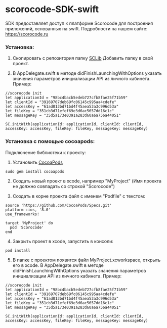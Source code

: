 # scorocode-SDK-swift
SDK предоставляет доступ к платформе Scorocode для построения приложений, основанных на swift.
Подробности на нашем сайте: https://scorocode.ru

### Установка:
1) Скопировать с репозитория папку [SCLib](https://github.com/Scorocode/scorocode-SDK-swift/tree/swift3/Scorocode/SCLib)
Добавить папку в свой проект.

2) В AppDelegate.swift в методе didFinishLaunchingWithOptions указать значения параметров инициализации API из личного кабинета. Пример:
```
//scorocode init
let applicationId = "98bc4bacb5edeb727cfb8fae25f71b59"
let clientId = "39169707deb69fc06145c995aa4cdefe"
let accessKey = "61ad813bd71bd4f45aea53a3c996d53a"
let fileKey = "351cb3d71efef69e3d6ac5657dd16c1c"
let messageKey = "35d5a173e0391a283d60a6a756a44051" 

SC.initWith(applicationId: applicationId, clientId: clientId, accessKey: accessKey, fileKey: fileKey, messageKey: messageKey)
```

### Установка с помощью cocoapods:

Подключение библиотеки к проекту:
1) Установить [CocoaPods](https://cocoapods.org)
```
sudo gem install cocoapods
```
2) Создать новый проект в xcode, например "MyProject" (Имя проекта не должно совпадать со строкой "Scorocode")

3) Создать в корне проекта файл с именем "Podfile" с текстом:
```
source 'https://github.com/CocoaPods/Specs.git'
platform :ios, '8.0'
use_frameworks!

target 'MyProject' do
  pod 'Scorocode'
end
```
4) Закрыть проект в xcode, запустить в консоли:
```
pod install
```
5) В папке с проектом появится файл MyProject.xcworkspace, открыть его в xcode.
В AppDelegate.swift в методе didFinishLaunchingWithOptions указать значения параметров инициализации API из личного кабинета. Пример:
```
//scorocode init
let applicationId = "98bc4bacb5edeb727cfb8fae25f71b59"
let clientId = "39169707deb69fc06145c995aa4cdefe"
let accessKey = "61ad813bd71bd4f45aea53a3c996d53a"
let fileKey = "351cb3d71efef69e3d6ac5657dd16c1c"
let messageKey = "35d5a173e0391a283d60a6a756a44051" 

SC.initWith(applicationId: applicationId, clientId: clientId, accessKey: accessKey, fileKey: fileKey, messageKey: messageKey)
```
